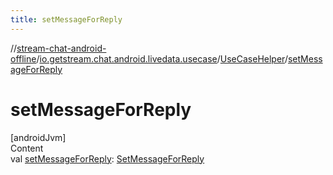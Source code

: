 ```yaml
---
title: setMessageForReply
---
```

//[stream-chat-android-offline](../../../index.md)/[io.getstream.chat.android.livedata.usecase](../index.md)/[UseCaseHelper](index.md)/[setMessageForReply](setMessageForReply.md)



# setMessageForReply  
[androidJvm]  
Content  
val [setMessageForReply](setMessageForReply.md): [SetMessageForReply](../SetMessageForReply/index.md)  



